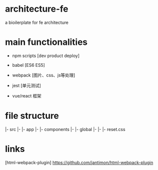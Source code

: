# architecture-fe

a bioilerplate for fe architecture

# main functionalities

- npm scripts [dev product deploy]

- babel [ES6 ES5]

- webpack [图片、css、js等处理]

- jest [单元测试]

- vue/react 框架

# file structure

|- src
|- |- app
|- |- components
|- |- global
|- |- |- reset.css

# links 

[html-webpack-plugin]
https://github.com/jantimon/html-webpack-plugin